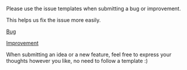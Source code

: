 Please use the issue templates when submitting a bug or improvement.

This helps us fix the issue more easily.

[Bug](https://github.com/Ishadijcks/pokeclicker/blob/master/issue_bug_template.md)

[Improvement](https://github.com/Ishadijcks/pokeclicker/blob/master/issue_improvement_template.md)

When submitting an idea or a new feature, feel free to express your thoughts however you like, no need to follow a template :)
